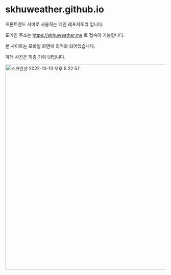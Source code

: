 # skhuweather.github.io

프론트엔드 서버로 사용하는 메인 레포지토리 입니다.

도메인 주소는 https://skhuweather.me 로 접속이 가능합니다.

본 사이트는 모바일 화면에 최적화 되어있습니다.

아래 사진은 최종 기획 UI입니다. 

<img width="641" alt="스크린샷 2022-10-13 오후 5 22 57" src="https://user-images.githubusercontent.com/83647215/195543064-0bd5e68a-a76f-4f3e-9bf8-98db9822de41.png">
